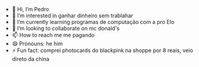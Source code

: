 - 👋 Hi, I’m Pedro
- 👀 I’m interested in ganhar dinheiro sem trablahar
- 🌱 I’m currently learning programas de computação com a pro Elo
- 💞️ I’m looking to collaborate on mc donald's
- 📫 How to reach me me pagando
- 😄 Pronouns: he him
- ⚡ Fun fact: comprei photocards do blackpink na shoppe por 8 reais, veio direto da china

<!---
pehdarose/pehdarose is a ✨ special ✨ repository because its `README.md` (this file) appears on your GitHub profile.
You can click the Preview link to take a look at your changes.
--->
